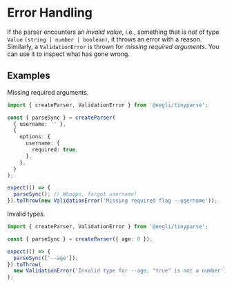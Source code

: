 # Error Handling

If the parser encounters an _invalid value_, i.e., something that is _not_ of type `Value` `(string | number | boolean)`, it throws an error with a reason. Similarly, a `ValidationError` is thrown for _missing required arguments_. You can use it to inspect what has gone wrong.

## Examples

Missing required arguments.

<!-- doctest: error handling, rejects for missing args -->

```ts
import { createParser, ValidationError } from '@eegli/tinyparse';

const { parseSync } = createParser(
  { username: '' },
  {
    options: {
      username: {
        required: true,
      },
    },
  }
);

expect(() => {
  parseSync(); // Whoops, forgot username!
}).toThrow(new ValidationError('Missing required flag --username'));
```

Invalid types.

<!-- doctest: error handling, rejects invalid types -->

```ts
import { createParser, ValidationError } from '@eegli/tinyparse';

const { parseSync } = createParser({ age: 0 });

expect(() => {
  parseSync(['--age']);
}).toThrow(
  new ValidationError('Invalid type for --age. "true" is not a number')
);
```
